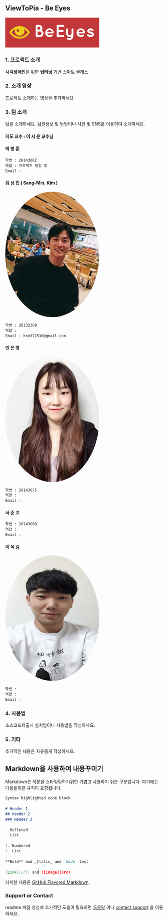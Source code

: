 ## ViewToPia - Be Eyes

<img src="/img/logo.png" alt="logo" width="300"/>

### 1. 프로잭트 소개

**시각장애인**을 위한 **딥러닝** 기반 스마트 글래스  

### 2. 소개 영상

프로젝트 소개하는 영상을 추가하세요

### 3. 팀 소개

팀을 소개하세요.
팀원정보 및 담당이나 사진 및 SNS를 이용하여 소개하세요.

#### 지도 교수 : 이 시 윤 교수님

#### **박 병 훈**

```markdown
학번 : 20143062
역할 : 프로젝트 팀장 및 
Email : 
```

#### **김 상 민 ( Sang-Min, Kim )**

<img src="/img/Kim.jpeg" alt="Kim" width="300" height="400" style="border-radius: 50%"/>

```markdown
학번 : 20132368
역할 : 
Email : ksm372510@gmail.com
```

#### **안 은 영**

<img src="/img/Ahn.jpeg" alt="Ahn" width="300" height="400" style="border-radius: 50%"/>

```markdown
학번 : 20143075
역할 :
Email : 
```

#### **서 준 교**

```markdown
학번 : 20143068
역할 :
Email : 
```

#### **이 옥 걸**

<img src="/img/Lee.jpeg" alt="Lee" width="300" height="400" style="border-radius: 50%"/>

```markdown
학번 : 
역할 :
Email : 
```

### 4. 사용법

소스코드제출시 설치법이나 사용법을 작성하세요.

### 5. 기타

추가적인 내용은 자유롭게 작성하세요.


## Markdown을 사용하여 내용꾸미기

Markdown은 작문을 스타일링하기위한 가볍고 사용하기 쉬운 구문입니다. 여기에는 다음을위한 규칙이 포함됩니다.

```markdown
Syntax highlighted code block

# Header 1
## Header 2
### Header 3

- Bulleted
- List

1. Numbered
2. List

**Bold** and _Italic_ and `Code` text

[Link](url) and ![Image](src)
```

자세한 내용은 [GitHub Flavored Markdown](https://guides.github.com/features/mastering-markdown/).

### Support or Contact

readme 파일 생성에 추가적인 도움이 필요하면 [도움말](https://help.github.com/articles/about-readmes/) 이나 [contact support](https://github.com/contact) 을 이용하세요.
